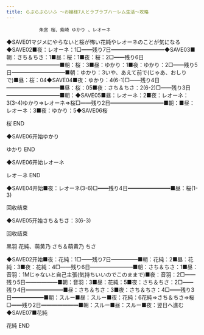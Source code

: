 ```yaml
---
title: らぶらぶらいふ ～お嬢様7人とラブラブハーレム生活～攻略
---
```


                朱宮 桜、紫崎 ゆかり 、レオーネ

◆SAVE01マジメにやらないと桜が怖い花純やレオーネのことが気になる◆SAVE02■夜：レオーネ：1□━━残り7日━━━━━━━━━━◆SAVE03■朝：さち＆ちさ：1■昼：桜：1■夜：桜：2□━━残り6日━━━━━━━━━━■朝：桜：3■昼：ゆかり：1■夜：ゆかり：2□━━残り5日━━━━━━━━━━■朝：ゆかり：3いや、あえて前で(じゃあ、おしりで)■昼：桜：04◆SAVE04■夜：ゆかり：4(6-1)□━━残り4日━━━━━━━━━━■昼：桜：05■夜：さち＆ちさ：2(6-2)□━━残り3日━━━━━━━━━━■朝：◆SAVE05■昼：レオーネ：2■夜：レオーネ：3(3-4)ゆかり⇒レオーネ⇒桜□━━残り2日━━━━━━━━━━■朝：■昼：レオーネ：3■夜：ゆかり：5◆SAVE06桜

桜 END

◆SAVE06开始ゆかり

ゆかり END

◆SAVE06开始レオーネ

レオーネ END

◆SAVE04开始■夜：レオーネ(3-6)□━━残り4日━━━━━━━━■昼：桜(1-3)

回收结束

◆SAVE05开始さち＆ちさ：3(6-3)

回收结束

黒羽 花純、萌黄乃 さち＆萌黄乃 ちさ

◆SAVE02开始■夜：花純：1□━━残り7日━━━━━■朝：花純：2■昼：花純：3■夜：花純：4□━━残り6日━━━━━━━━■朝：さち＆ちさ：1■昼：音羽：1Mじゃないと自己主張(気持ちいいのでこのままで)■夜：音羽：2□━━残り5日━━━━━━■朝：音羽：3■昼：花純：5■夜：さち＆ちさ：2□━━残り4日━━━━━━━■昼：さち＆ちさ：3■夜：さち＆ちさ：4□━━残り3日━━━━━━■朝：スルー■昼：スルー■夜：花純：6花純⇒さち＆ちさ⇒桜□━━残り2日━━━━━━━■朝：スルー■昼：スルー■夜：翌日へ進む◆SAVE07■花純

花純 END


              
